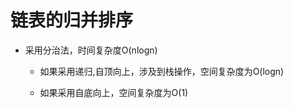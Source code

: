 # 链表的归并排序

- 采用分治法，时间复杂度O(nlogn)  

  - 如果采用递归,自顶向上，涉及到栈操作，空间复杂度为O(logn)  

  - 如果采用自底向上，空间复杂度为O(1)  
